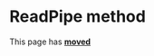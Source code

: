 # ReadPipe method

This page has [**moved**](https://lib-docs.delphidabbler.com/IOUtils/1/API/TPJUnicodeBMPPipeFilter-ReadPipe)